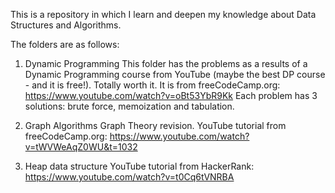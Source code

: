 This is a repository in which I learn and deepen my knowledge about Data Structures and Algorithms. 

The folders are as follows:

1. Dynamic Programming
This folder has the problems as a results of a Dynamic Programming course from YouTube (maybe the best DP course - and it is free!). Totally worth it.
It is from freeCodeCamp.org: https://www.youtube.com/watch?v=oBt53YbR9Kk
Each problem has 3 solutions: brute force, memoization and tabulation. 

2. Graph Algorithms
Graph Theory revision. 
YouTube tutorial from freeCodeCamp.org: https://www.youtube.com/watch?v=tWVWeAqZ0WU&t=1032

3. Heap data structure
YouTube tutorial from HackerRank: https://www.youtube.com/watch?v=t0Cq6tVNRBA
